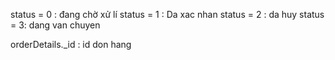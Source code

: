 status = 0 : đang chờ xử lí
status = 1 : Da xac nhan
status = 2 : da huy
status = 3: dang van chuyen

orderDetails.\_id : id don hang
